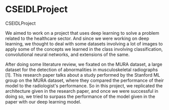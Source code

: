# CSEIDLProject
CSEIDLProject

We aimed to work on a project that uses deep learning to solve a problem related to the healthcare sector. And since we were working on deep learning, we thought to deal with some datasets involving a lot of images to apply some of the concepts we learned in the class involving classification, convolutional neural networks, and extensions of the same. 

After doing some literature review, we fixated on the MURA dataset, a large dataset for the detection of abnormalities in musculoskeletal radiographs [1]. This research paper talks about a study performed by the Stanford ML group on the MURA dataset, where they compared the performance of their model to the radiologist's performance. So in this project, we replicated the architecture given in the research paper, and once we were successful in doing so, we tried to surpass the performance of the model given in the paper with our deep learning model. 
